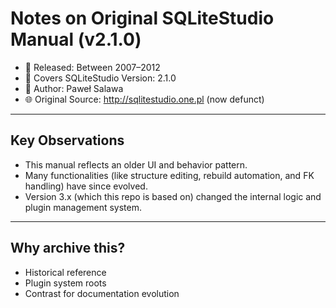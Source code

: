 # Notes on Original SQLiteStudio Manual (v2.1.0)

- 📅 Released: Between 2007–2012
- 🧠 Covers SQLiteStudio Version: 2.1.0
- 📘 Author: Paweł Salawa
- 🌐 Original Source: http://sqlitestudio.one.pl (now defunct)

---

## Key Observations

- This manual reflects an older UI and behavior pattern.
- Many functionalities (like structure editing, rebuild automation, and FK handling) have since evolved.
- Version 3.x (which this repo is based on) changed the internal logic and plugin management system.

---

## Why archive this?

- Historical reference
- Plugin system roots
- Contrast for documentation evolution

